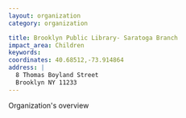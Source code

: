 ```yaml
---
layout: organization
category: organization

title: Brooklyn Public Library- Saratoga Branch
impact_area: Children
keywords: 
coordinates: 40.68512,-73.914864
address: |
  8 Thomas Boyland Street
  Brooklyn NY 11233
---
```

Organization's overview
